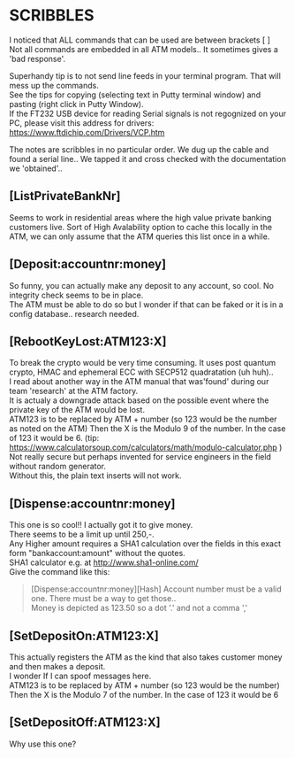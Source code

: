 # SCRIBBLES
I noticed that ALL commands that can be used are between brackets [  ]  
Not all commands are embedded in all ATM models.. It sometimes gives a 'bad response'.  

Superhandy tip is to not send line feeds in your terminal program. That will mess up the commands.  
See the tips for copying (selecting text in Putty terminal window) and pasting (right click in Putty Window).  
If the FT232 USB device for reading Serial signals is not regognized on your PC, please visit this address for drivers:
https://www.ftdichip.com/Drivers/VCP.htm  

The notes are scribbles in no particular order.
We dug up the cable and found a serial line..
We tapped it and cross checked with the documentation we 'obtained'..

## [ListPrivateBankNr]
Seems to work in residential areas where the high value private banking customers live.
Sort of High Avalability option to cache this locally in the ATM, we can only assume that the ATM queries this list once in a while.

## [Deposit:accountnr:money]
So funny, you can actually make any deposit to any account, so cool. No integrity check seems to be in place.  
The ATM must be able to do so but I wonder if that can be faked or it is in a config database.. research needed.  

## [RebootKeyLost:ATM123:X]
To break the crypto would be very time consuming. It uses post quantum crypto, HMAC and ephemeral ECC with SECP512 quadratation (uh huh)..  
I read about another way in the ATM manual that was'found' during our team 'research' at the ATM factory.   
It is actualy a downgrade attack based on the possible event where the private key of the ATM would be lost.   
ATM123 is to be replaced by ATM + number (so 123 would be the number as noted on the ATM)
Then the X is the Modulo 9 of the number. In the case of 123 it would be 6. 
(tip: https://www.calculatorsoup.com/calculators/math/modulo-calculator.php )  
Not really secure but perhaps invented for service engineers in the field without random generator.  
Without this, the plain text inserts will not work.  

## [Dispense:accountnr:money]  
This one is so cool!! I actually got it to give money.  
There seems to be a limit up until 250,-.   
Any Higher amount requires a SHA1 calculation over the fields in this exact form "bankaccount:amount" without the quotes.  
SHA1 calculator e.g. at http://www.sha1-online.com/  
Give the command like this:
> [Dispense:accountnr:money][Hash]
Account number must be a valid one. There must be a way to get those..  
Money is depicted as 123.50 so a dot '.' and not a comma ','  

## [SetDepositOn:ATM123:X]
This actually registers the ATM as the kind that also takes customer money and then makes a deposit.   
I wonder If I can spoof messages here.   
ATM123 is to be replaced by ATM + number (so 123 would be the number)
Then the X is the Modulo 7 of the number. In the case of 123 it would be 6

## [SetDepositOff:ATM123:X]
Why use this one?  
